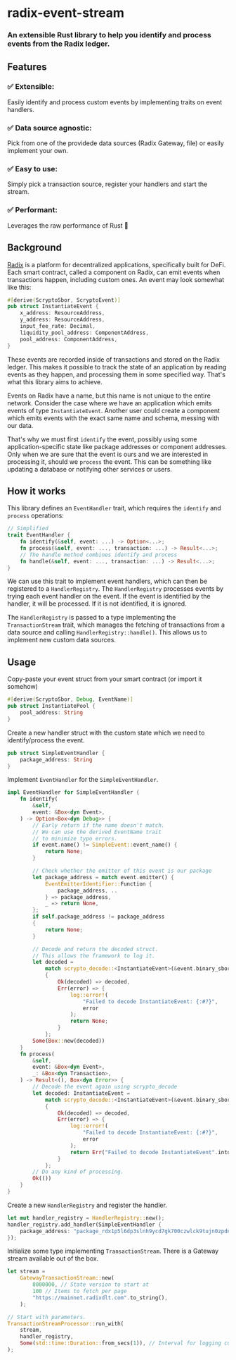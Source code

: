 # radix-event-stream

### An extensible Rust library to help you identify and process events from the Radix ledger.

## Features

### ✅ Extensible:

Easily identify and process custom events by implementing traits on event handlers.

### ✅ Data source agnostic:

Pick from one of the providede data sources (Radix Gateway, file) or easily implement your own.

### ✅ Easy to use:

Simply pick a transaction source, register your handlers and start the stream.

### ✅ Performant:

Leverages the raw performance of Rust 🦀

## Background

[Radix](https://www.radixdlt.com) is a platform for decentralized applications, specifically built for DeFi. Each smart contract, called a component on Radix, can emit events when transactions happen, including custom ones. An event may look somewhat like this:

```Rust
#[derive(ScryptoSbor, ScryptoEvent)]
pub struct InstantiateEvent {
    x_address: ResourceAddress,
    y_address: ResourceAddress,
    input_fee_rate: Decimal,
    liquidity_pool_address: ComponentAddress,
    pool_address: ComponentAddress,
}
```

These events are recorded inside of transactions and stored on the Radix ledger. This makes it possible to track the state of an application by reading events as they happen, and processing them in some specified way. That's what this library aims to achieve.

Events on Radix have a name, but this name is not unique to the entire network. Consider the case where we have an application which emits events of type `InstantiateEvent`. Another user could create a component which emits events with the exact same name and schema, messing with our data.

That's why we must first `identify` the event, possibly using some application-specific state like package addresses or component addresses. Only when we are sure that the event is ours and we are interested in processing it, should we `process` the event. This can be something like updating a database or notifying other services or users.

## How it works

This library defines an `EventHandler` trait, which requires the `identify` and `process` operations:

```Rust
// Simplified
trait EventHandler {
    fn identify(&self, event: ...) -> Option<...>;
    fn process(&self, event: ..., transaction: ...) -> Result<...>;
    // The handle method combines identify and process
    fn handle(&self, event: ..., transaction: ...) -> Result<...>;
}
```

We can use this trait to implement event handlers, which can then be registered to a `HandlerRegistry`. The `HandlerRegistry` processes events by trying each event handler on the event. If the event is identified by the handler, it will be processed. If it is not identified, it is ignored.

The `HandlerRegistry` is passed to a type implementing the `TransactionStream` trait, which manages the fetching of transactions from a data source and calling `HandlerRegistry::handle()`. This allows us to implement new custom data sources.

## Usage

Copy-paste your event struct from your smart contract (or import it somehow)

```Rust
#[derive(ScryptoSbor, Debug, EventName)]
pub struct InstantiatePool {
    pool_address: String
}
```

Create a new handler struct with the custom state which we need to identify/process the event.

```Rust
pub struct SimpleEventHandler {
    package_address: String
}
```

Implement `EventHandler` for the `SimpleEventHandler`.

```Rust
impl EventHandler for SimpleEventHandler {
    fn identify(
        &self,
        event: &Box<dyn Event>,
    ) -> Option<Box<dyn Debug>> {
        // Early return if the name doesn't match.
        // We can use the derived EventName trait
        // to minimize typo errors.
        if event.name() != SimpleEvent::event_name() {
            return None;
        }

        // Check whether the emitter of this event is our package
        let package_address = match event.emitter() {
            EventEmitterIdentifier::Function {
                package_address, ..
            } => package_address,
            _ => return None,
        };
        if self.package_address != package_address
        {
            return None;
        }

        // Decode and return the decoded struct.
        // This allows the framework to log it.
        let decoded =
            match scrypto_decode::<InstantiateEvent>(&event.binary_sbor_data())
            {
                Ok(decoded) => decoded,
                Err(error) => {
                    log::error!(
                        "Failed to decode InstantiateEvent: {:#?}",
                        error
                    );
                    return None;
                }
            };
        Some(Box::new(decoded))
    }
    fn process(
        &self,
        event: &Box<dyn Event>,
        _: &Box<dyn Transaction>,
    ) -> Result<(), Box<dyn Error>> {
        // Decode the event again using scrypto_decode
        let decoded: InstantiateEvent =
            match scrypto_decode::<InstantiateEvent>(&event.binary_sbor_data())
            {
                Ok(decoded) => decoded,
                Err(error) => {
                    log::error!(
                        "Failed to decode InstantiateEvent: {:#?}",
                        error
                    );
                    return Err("Failed to decode InstantiateEvent".into());
                }
            };
        // Do any kind of processing.
        Ok(())
    }
}
```

Create a new `HandlerRegistry` and register the handler.

```Rust
let mut handler_registry = HandlerRegistry::new();
handler_registry.add_handler(SimpleEventHandler {
    package_address: "package_rdx1p5l6dp3slnh9ycd7gk700czwlck9tujn0zpdnd0efw09n2zdnn0lzx".to_string(),
});
```

Initialize some type implementing `TransactionStream`. There is a Gateway stream available out of the box.

```Rust
let stream =
    GatewayTransactionStream::new(
        8000000, // State version to start at
        100 // Items to fetch per page
        "https://mainnet.radixdlt.com".to_string(),
    );

// Start with parameters.
TransactionStreamProcessor::run_with(
    stream,
    handler_registry,
    Some(std::time::Duration::from_secs(1)), // Interval for logging current state version
);
```
